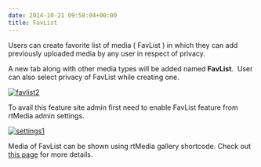 ```yaml
---
date: 2014-10-21 09:58:04+00:00
title: FavList
---
```


Users can create favorite list of media ( FavList ) in which they can add previously uploaded media by any user in respect of privacy.

A new tab along with other media types will be added named **FavList**.  User can also select privacy of FavList while creating one.

[![favlist2](http://docs.rtcamp.com/wp-content/uploads/2014/10/favlist2-1024x537.png)](http://docs.rtcamp.com/wp-content/uploads/2014/10/favlist2.png)

To avail this feature site admin first need to enable FavList feature from rtMedia admin settings.

[![settings1](http://docs.rtcamp.com/wp-content/uploads/2014/10/settings1.png)](http://docs.rtcamp.com/wp-content/uploads/2014/10/settings1.png)

Media of FavList can be shown using rtMedia gallery shortcode. Check out [this page](http://docs.rtcamp.com/rtmedia/features/shortcodes/gallery-shortcode/) for more details.
